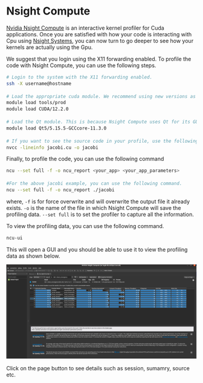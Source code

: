# Nsight Compute

[Nvidia Nsight Compute](https://developer.nvidia.com/nsight-compute) is an interactive kernel profiler for Cuda applications. Once you are satisfied with how your code is interacting with Cpu using [Nsight Systems](./nsight_systems.md), you can now turn to go deeper to see how your kernels are actually using the Gpu.

We suggest that you login using the X11 forwarding enabled. To profile the code with Nsight Compute, you can use the following steps.

```bash
# Login to the system with the X11 forwarding enabled.
ssh -X username@hostname

# Load the appropriate cuda module. We recommend using new versions as older versions are not supported on our systems for profiling.
module load tools/prod
module load CUDA/12.2.0

# Load the Qt module. This is because Nsight Compute uses Qt for its GUI.
module load Qt5/5.15.5-GCCcore-11.3.0

# If you want to see the source code in your profile, use the following lineinfo flag to compile your jacobi code.
nvcc -lineinfo jacobi.cu -o jacobi
```

Finally, to profile the code, you can use the following command
```bash
ncu --set full -f -o ncu_report <your_app> <your_app_parameters>

#For the above jacobi example, you can use the following command.
ncu --set full -f -o ncu_report ./jacobi
```

where, `-f` is for force overwrite and will overwrite the output file it already exists.
`-o` is the name of the file in which Nsight Compute will save the profiling data.
`--set full` is to set the profiler to capture all the information.

To view the profiling data, you can use the following command.

```bash
ncu-ui
```

This will open a GUI and you should be able to use it to view the profiling data as shown below.

![Nsight Profiling](./img/nsight_compute.png)

Click on the page button to see details such as session, sumamry, source etc.